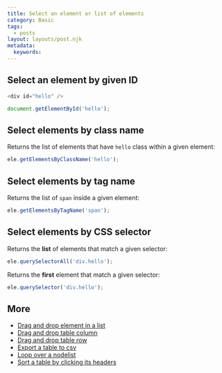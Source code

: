 ```yaml
---
title: Select an element or list of elements
category: Basic
tags:
  - posts
layout: layouts/post.njk
metadata:
  keywords:
---
```


## Select an element by given ID

```js
<div id="hello" />

document.getElementById('hello');
```

## Select elements by class name

Returns the list of elements that have `hello` class within a given element:

```js
ele.getElementsByClassName('hello');
```

## Select elements by tag name

Returns the list of `span` inside a given element:

```js
ele.getElementsByTagName('span');
```

## Select elements by CSS selector

Returns the **list** of elements that match a given selector:

```js
ele.querySelectorAll('div.hello');
```

Returns the **first** element that match a given selector:

```js
ele.querySelector('div.hello');
```

## More

* [Drag and drop element in a list](/drag-and-drop-element-in-a-list)
* [Drag and drop table column](/drag-and-drop-table-column)
* [Drag and drop table row](/drag-and-drop-table-row)
* [Export a table to csv](/export-a-table-to-csv)
* [Loop over a nodelist](/loop-over-a-nodelist)
* [Sort a table by clicking its headers](/sort-a-table-by-clicking-its-headers)